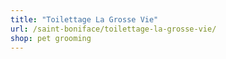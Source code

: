 ```yaml
---
title: "Toilettage La Grosse Vie"
url: /saint-boniface/toilettage-la-grosse-vie/
shop: pet grooming
---
```

